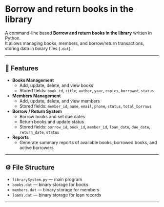 # Borrow and return books in the library

A command-line based **Borrow and return books in the library** written in Python.  
It allows managing books, members, and borrow/return transactions, storing data in binary files (`.dat`).

---

## 📌 Features
- **Books Management**
  - Add, update, delete, and view books
  - Stored fields: `book_id`, `title`, `author`, `year`, `copies`, `borrowed`, `status`
- **Members Management**
  - Add, update, delete, and view members
  - Stored fields: `member_id`, `name`, `email`, `phone`, `status`, `total_borrows`
- **Borrow / Return System**
  - Borrow books and set due dates
  - Return books and update status
  - Stored fields: `borrow_id`, `book_id`, `member_id`, `loan_date`, `due_date`, `return_date`, `status`
- **Reports**
  - Generate summary reports of available books, borrowed books, and active borrowers

---

## ⚙️ File Structure
- `librarySystem.py` — main program
- `books.dat` — binary storage for books
- `members.dat` — binary storage for members
- `loans.dat` — binary storage for loan records

---

